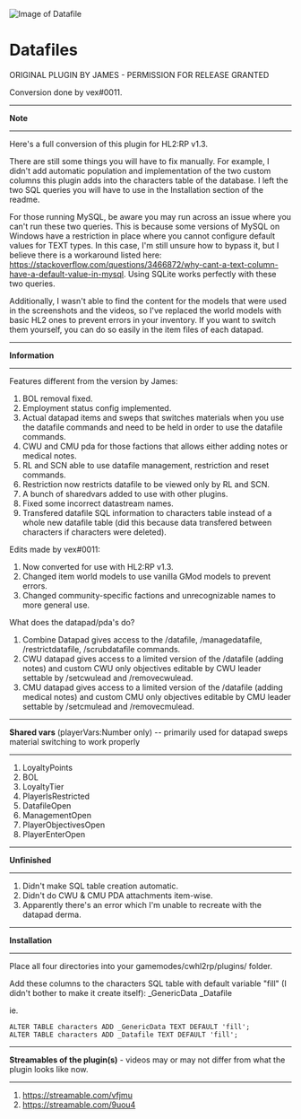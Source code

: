 ![Image of Datafile](https://i.imgur.com/2DnlQyU.png)
# Datafiles
ORIGINAL PLUGIN BY JAMES - PERMISSION FOR RELEASE GRANTED

Conversion done by vex#0011.

_________________________
<b>Note</b>
_________________________

Here's a full conversion of this plugin for HL2:RP v1.3.

There are still some things you will have to fix manually. For example, I didn't add automatic population and implementation of the two custom columns this plugin adds into the characters table of the database. I left the two SQL queries you will have to use in the Installation section of the readme.

For those running MySQL, be aware you may run across an issue where you can't run these two queries. This is because some versions of MySQL on Windows have a restriction in place where you cannot configure default values for TEXT types. In this case, I'm still unsure how to bypass it, but I believe there is a workaround listed here: https://stackoverflow.com/questions/3466872/why-cant-a-text-column-have-a-default-value-in-mysql. Using SQLite works perfectly with these two queries.

Additionally, I wasn't able to find the content for the models that were used in the screenshots and the videos, so I've replaced the world models with basic HL2 ones to prevent errors in your inventory. If you want to switch them yourself, you can do so easily in the item files of each datapad.

_________________________
<b>Information</b>
_________________________

Features different from the version by James:
1. BOL removal fixed.
2. Employment status config implemented.
3. Actual datapad items and sweps that switches materials when you use the datafile commands and need to be held in order to use the datafile commands.
4. CWU and CMU pda for those factions that allows either adding notes or medical notes.
5. RL and SCN able to use datafile management, restriction and reset commands.
6. Restriction now restricts datafile to be viewed only by RL and SCN.
7. A bunch of sharedvars added to use with other plugins.
8. Fixed some incorrect datastream names.
9. Transfered datafile SQL information to characters table instead of a whole new datafile table (did this because data transfered between characters if characters were deleted).

Edits made by vex#0011:
1. Now converted for use with HL2:RP v1.3.
2. Changed item world models to use vanilla GMod models to prevent errors.
3. Changed community-specific factions and unrecognizable names to more general use.

What does the datapad/pda's do?
1. Combine Datapad gives access to the /datafile, /managedatafile, /restrictdatafile, /scrubdatafile commands.
2. CWU datapad gives access to a limited version of the /datafile (adding notes) and custom CWU only objectives editable by CWU leader settable by /setcwulead and /removecwulead.
3. CMU datapad gives access to a limited version of the /datafile (adding medical notes) and custom CMU only objectives editable by CMU leader settable by /setcmulead and /removecmulead.

_________________________
<b>Shared vars</b> (playerVars:Number only) -- primarily used for datapad sweps material switching to work properly
_________________________

1. LoyaltyPoints
2. BOL
3. LoyaltyTier
4. PlayerIsRestricted
5. DatafileOpen
6. ManagementOpen
7. PlayerObjectivesOpen
8. PlayerEnterOpen

_________________________
<b>Unfinished</b>
_________________________

1. Didn't make SQL table creation automatic.
2. Didn't do CWU & CMU PDA attachments item-wise.
3. Apparently there's an error which I'm unable to recreate with the datapad derma.

_________________________
<b>Installation</b>
_________________________

Place all four directories into your gamemodes/cwhl2rp/plugins/ folder.

Add these columns to the characters SQL table with default variable "fill" (I didn't bother to make it create itself):
_GenericData
_Datafile

ie.
```
ALTER TABLE characters ADD _GenericData TEXT DEFAULT 'fill';
ALTER TABLE characters ADD _Datafile TEXT DEFAULT 'fill';
```

_________________________
<b>Streamables of the plugin(s)</b> - videos may or may not differ from what the plugin looks like now.
_________________________

1. https://streamable.com/vfjmu
2. https://streamable.com/9uou4
